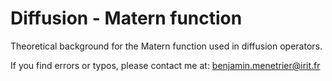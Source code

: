 # Diffusion - Matern function

Theoretical background for the Matern function used in diffusion operators.

If you find errors or typos, please contact me at: benjamin.menetrier@irit.fr
